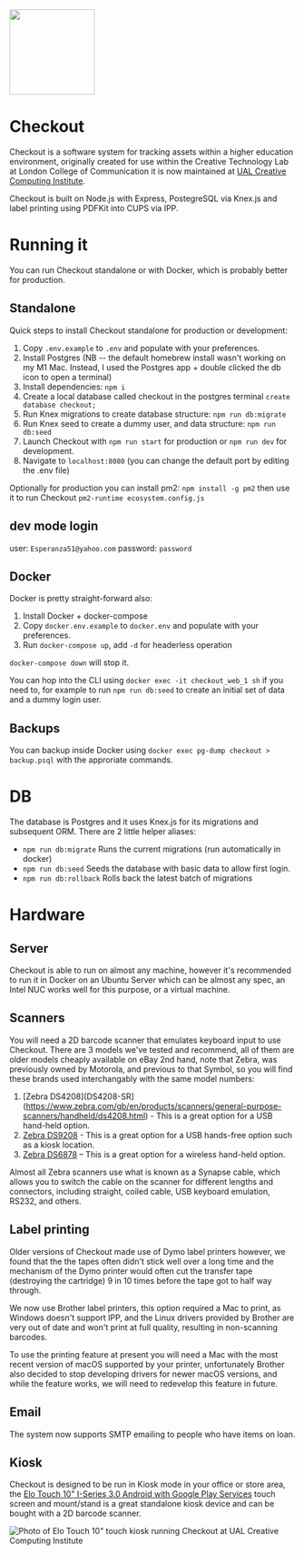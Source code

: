 <img src="https://github.com/ual-cci/checkout/raw/main/_assets/icon.png" height="150px" />

# Checkout
Checkout is a software system for tracking assets within a higher education environment, originally created for use within the Creative Technology Lab at London College of Communication it is now maintained at [UAL Creative Computing Institute](https://arts.ac.uk/cci).

Checkout is built on Node.js with Express, PostegreSQL via Knex.js and label printing using PDFKit into CUPS via IPP.

# Running it
You can run Checkout standalone or with Docker, which is probably better for production.

## Standalone
Quick steps to install Checkout standalone for production or development:

1. Copy `.env.example` to `.env` and populate with your preferences.
1. Install Postgres (NB -- the default homebrew install wasn't working on my M1 Mac. Instead, I used the Postgres app + double clicked the db icon to open a terminal)
1. Install dependencies: `npm i`
1. Create a local database called checkout in the postgres terminal `create database checkout;`
1. Run Knex migrations to create database structure: `npm run db:migrate`
1. Run Knex seed to create a dummy user, and data structure: `npm run db:seed`
1. Launch Checkout with `npm run start` for production or `npm run dev` for development.
1. Navigate to `localhost:8080` (you can change the default port by editing the .env file)

Optionally for production you can install pm2: `npm install -g pm2` then use it to run Checkout `pm2-runtime ecosystem.config.js`

## dev mode login

user: `Esperanza51@yahoo.com`
password: `password`

## Docker
Docker is pretty straight-forward also:

1. Install Docker + docker-compose
1. Copy `docker.env.example` to `docker.env` and populate with your preferences.
1. Run `docker-compose up`, add `-d` for headerless operation

`docker-compose down` will stop it.

You can hop into the CLI using `docker exec -it checkout_web_1 sh` if you need to, for example to run `npm run db:seed` to create an initial set of data and a dummy login user.

## Backups
You can backup inside Docker using `docker exec pg-dump checkout > backup.psql` with the approriate commands.

# DB
The database is Postgres and it uses Knex.js for its migrations and subsequent ORM. There are 2
little helper aliases:

- `npm run db:migrate` Runs the current migrations (run automatically in docker)
- `npm run db:seed` Seeds the database with basic data to allow first login.
- `npm run db:rollback` Rolls back the latest batch of migrations

# Hardware

## Server
Checkout is able to run on almost any machine, however it's recommended to run it in Docker on an Ubuntu Server which can be almost any spec, an Intel NUC works well for this purpose, or a virtual machine.

## Scanners
You will need a 2D barcode scanner that emulates keyboard input to use Checkout. There are 3 models we've tested and recommend, all of them are older models cheaply available on eBay 2nd hand, note that Zebra, was previously owned by Motorola, and previous to that Symbol, so you will find these brands used interchangably with the same model numbers:

1. [Zebra DS4208](DS4208-SR](https://www.zebra.com/gb/en/products/scanners/general-purpose-scanners/handheld/ds4208.html) - This is a great option for a USB hand-held option.
2. [Zebra DS9208](https://www.zebra.com/gb/en/products/scanners/general-purpose-scanners/hands-free-on-counter/ds9208.html) - This is a great option for a USB hands-free option such as a kiosk location.
3. [Zebra DS6878](https://www.zebra.com/us/en/support-downloads/scanners/general-purpose-scanners/ds6878-sr.html) – This is a great option for a wireless hand-held option.

Almost all Zebra scanners use what is known as a Synapse cable, which allows you to switch the cable on the scanner for different lengths and connectors, including straight, coiled cable, USB keyboard emulation, RS232, and others.

## Label printing
Older versions of Checkout made use of Dymo label printers however, we found that the the tapes often didn't stick well over a long time and the mechanism of the Dymo printer would often cut the transfer tape (destroying the cartridge) 9 in 10 times before the tape got to half way through.

We now use Brother label printers, this option required a Mac to print, as Windows doesn't support IPP, and the Linux drivers provided by Brother are very out of date and won't print at full quality, resulting in non-scanning barcodes.

To use the printing feature at present you will need a Mac with the most recent version of macOS supported by your printer, unfortunately Brother also decided to stop developing drivers for newer macOS versions, and while the feature works, we will need to redevelop this feature in future.

## Email 
The system now supports SMTP emailing to people who have items on loan.

## Kiosk
Checkout is designed to be run in Kiosk mode in your office or store area, the [Elo Touch 10" I-Series 3.0 Android with Google Play Services](https://www.elotouch.com/touchscreen-computers-aaio3-10.html) touch screen and mount/stand is a great standalone kiosk device and can be bought with a 2D barcode scanner.

![Photo of Elo Touch 10" touch kiosk running Checkout at UAL Creative Computing Institute](https://user-images.githubusercontent.com/147143/115796677-26867780-a3ca-11eb-885a-060f25e49f1a.jpg)
